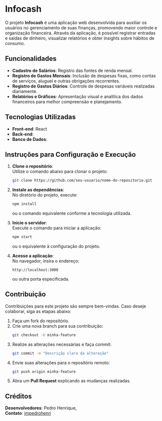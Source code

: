 # Infocash

O projeto **Infocash** é uma aplicação web desenvolvida para auxiliar os usuários no gerenciamento de suas finanças, promovendo maior controle e organização financeira. Através da aplicação, é possível registrar entradas e saídas de dinheiro, visualizar relatórios e obter insights sobre hábitos de consumo.

## Funcionalidades

- **Cadastro de Salários**: Registro das fontes de renda mensal.
- **Registro de Gastos Mensais**: Inclusão de despesas fixas, como contas de serviços, aluguel e outras obrigações recorrentes.
- **Registro de Gastos Diários**: Controle de despesas variáveis realizadas diariamente.
- **Relatórios e Gráficos**: Apresentação visual e analítica dos dados financeiros para melhor compreensão e planejamento.

## Tecnologias Utilizadas

- **Front-end**: React
- **Back-end**:
- **Banco de Dados**:

## Instruções para Configuração e Execução

1. **Clone o repositório**:  
   Utilize o comando abaixo para clonar o projeto:
   ```bash
   git clone https://github.com/seu-usuario/nome-do-repositorio.git
   ```

2. **Instale as dependências**:  
   No diretório do projeto, execute:
   ```bash
   npm install
   ```
   ou o comando equivalente conforme a tecnologia utilizada.

3. **Inicie o servidor**:  
   Execute o comando para iniciar a aplicação:
   ```bash
   npm start
   ```
   ou o equivalente à configuração do projeto.

4. **Acesse a aplicação**:  
   No navegador, insira o endereço:
   ```
   http://localhost:3000
   ```
   ou outra porta especificada.

## Contribuição

Contribuições para este projeto são sempre bem-vindas. Caso deseje colaborar, siga as etapas abaixo:

1. Faça um fork do repositório.
2. Crie uma nova branch para sua contribuição:
   ```bash
   git checkout -b minha-feature
   ```
3. Realize as alterações necessárias e faça commit:
   ```bash
   git commit -m "Descrição clara da alteração"
   ```
4. Envie suas alterações para o repositório remoto:
   ```bash
   git push origin minha-feature
   ```
5. Abra um **Pull Request** explicando as mudanças realizadas.



## Créditos

**Desenvolvedores**: Pedro Henrique,   
**Contato**: [impedrohenri](linktr.ee/impedrohenri)

